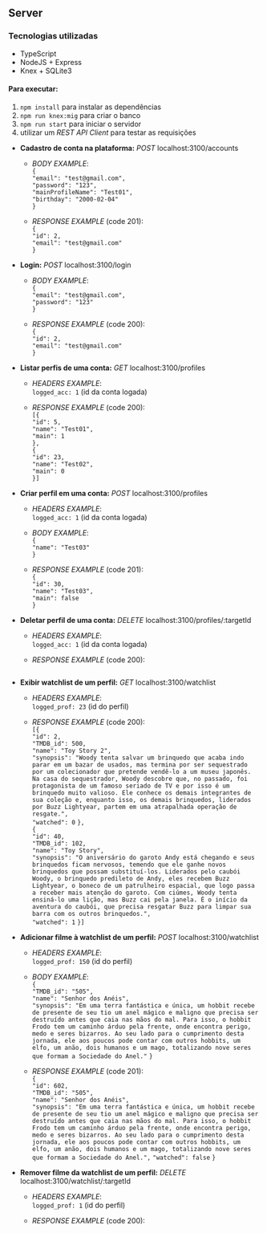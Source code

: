 ## Server

### Tecnologias utilizadas
<ul>
  <li>TypeScript</li>
  <li>NodeJS + Express</li>
  <li>Knex + SQLite3</li>
</ul>

#### Para executar:
1. `npm install` para instalar as dependências
2. `npm run knex:mig` para criar o banco
3. `npm run start` para iniciar o servidor
4.  utilizar um _REST API Client_ para testar as requisições  
  * **Cadastro de conta na plataforma:** _POST_ localhost:3100/accounts
    * _BODY EXAMPLE_:  
    `{`  
      `"email": "test@gmail.com",`  
      `"password": "123",`  
      `"mainProfileName": "Test01",`  
      `"birthday": "2000-02-04"`  
    `}`  
      
    * _RESPONSE EXAMPLE_ (code 201):  
    `{`  
      `"id": 2,`  
      `"email": "test@gmail.com"`    
    `}`  
  
  * **Login:** _POST_ localhost:3100/login
     * _BODY EXAMPLE_:  
      `{`  
        `"email": "test@gmail.com",`  
        `"password": "123"`   
      `}`  

      * _RESPONSE EXAMPLE_ (code 200):  
      `{`  
        `"id": 2,`  
        `"email": "test@gmail.com"`    
      `}`  

  * **Listar perfis de uma conta:** _GET_ localhost:3100/profiles
       * _HEADERS EXAMPLE_:  
       `logged_acc: 1`  (id da conta logada)

      * _RESPONSE EXAMPLE_ (code 200):  
      `[{`  
          `"id": 5,`  
          `"name": "Test01",`  
          `"main": 1`  
        `},`  
        `{`  
          `"id": 23,`  
          `"name": "Test02",`  
          `"main": 0`  
       `}]`  
 * **Criar perfil em uma conta:** _POST_ localhost:3100/profiles
    * _HEADERS EXAMPLE_:  
       `logged_acc: 1`  (id da conta logada)  
       
    * _BODY EXAMPLE_:  
    `{`  
      `"name": "Test03"`  
    `}`  
      
    * _RESPONSE EXAMPLE_ (code 201):  
    `{`  
      `"id": 30,`  
      `"name": "Test03",`   
      `"main": false`    
    `}`  
     
* **Deletar perfil de uma conta:** _DELETE_ localhost:3100/profiles/:targetId
    * _HEADERS EXAMPLE_:  
       `logged_acc: 1`  (id da conta logada)  
      
    * _RESPONSE EXAMPLE_ (code 200):  
    ` `  
    
* **Exibir watchlist de um perfil:** _GET_ localhost:3100/watchlist  
    * _HEADERS EXAMPLE_:  
       `logged_prof: 23`  (id do perfil)

    * _RESPONSE EXAMPLE_ (code 200):  
      `[{`  
          `"id": 2,`  
          `"TMDB_id": 500,`  
          `"name": "Toy Story 2",`  
          `"synopsis": "Woody tenta salvar um brinquedo que acaba indo parar em um bazar de usados, mas termina por ser sequestrado por um colecionador que pretende vendê-lo a um museu japonês. Na casa do sequestrador, Woody descobre que, no passado, foi protagonista de um famoso seriado de TV e por isso é um brinquedo muito valioso. Ele conhece os demais integrantes de sua coleção e, enquanto isso, os demais brinquedos, liderados por Buzz Lightyear, partem em uma atrapalhada operação de resgate.",`  
          `"watched": 0`
        `},`  
        `{`  
          `"id": 40,`  
          `"TMDB_id": 102,`  
          `"name": "Toy Story",`  
          `"synopsis": "O aniversário do garoto Andy está chegando e seus brinquedos ficam nervosos, temendo que ele ganhe novos brinquedos que possam substituí-los. Liderados pelo caubói Woody, o brinquedo predileto de Andy, eles recebem Buzz Lightyear, o boneco de um patrulheiro espacial, que logo passa a receber mais atenção do garoto. Com ciúmes, Woody tenta ensiná-lo uma lição, mas Buzz cai pela janela. É o início da aventura do caubói, que precisa resgatar Buzz para limpar sua barra com os outros brinquedos.",`  
          `"watched": 1`
       `}]`  
       
 * **Adicionar filme à watchlist de um perfil:** _POST_ localhost:3100/watchlist  
    * _HEADERS EXAMPLE_:  
       `logged_prof: 150`  (id do perfil)  
       
    * _BODY EXAMPLE_:  
    `{`  
      `"TMDB_id": "505",`  
      `"name": "Senhor dos Anéis",`  
      `"synopsis": "Em uma terra fantástica e única, um hobbit recebe de presente de seu tio um anel mágico e maligno que precisa ser destruído antes que caia nas mãos do mal. Para isso, o hobbit Frodo tem um caminho árduo pela frente, onde encontra perigo, medo e seres bizarros. Ao seu lado para o cumprimento desta jornada, ele aos poucos pode contar com outros hobbits, um elfo, um anão, dois humanos e um mago, totalizando nove seres que formam a Sociedade do Anel."`
    `}`  
      
    * _RESPONSE EXAMPLE_ (code 201):  
    `{`  
      `"id": 602,`  
      `"TMDB_id": "505",`  
      `"name": "Senhor dos Anéis",`  
      `"synopsis": "Em uma terra fantástica e única, um hobbit recebe de presente de seu tio um anel mágico e maligno que precisa ser destruído antes que caia nas mãos do mal. Para isso, o hobbit Frodo tem um caminho árduo pela frente, onde encontra perigo, medo e seres bizarros. Ao seu lado para o cumprimento desta jornada, ele aos poucos pode contar com outros hobbits, um elfo, um anão, dois humanos e um mago, totalizando nove seres que formam a Sociedade do Anel.",`
      `"watched": false`
    `}`  
     
* **Remover filme da watchlist de um perfil:** _DELETE_ localhost:3100/watchlist/:targetId  
    * _HEADERS EXAMPLE_:  
       `logged_prof: 1`  (id do perfil)  
      
    * _RESPONSE EXAMPLE_ (code 200):  
    ` `  
    
